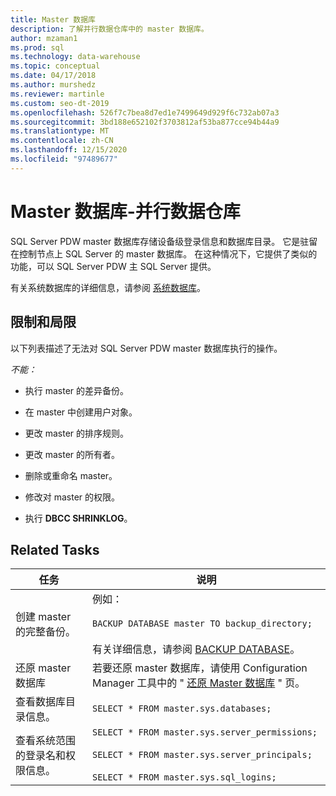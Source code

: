 ```yaml
---
title: Master 数据库
description: 了解并行数据仓库中的 master 数据库。
author: mzaman1
ms.prod: sql
ms.technology: data-warehouse
ms.topic: conceptual
ms.date: 04/17/2018
ms.author: murshedz
ms.reviewer: martinle
ms.custom: seo-dt-2019
ms.openlocfilehash: 526f7c7bea8d7ed1e7499649d929f6c732ab07a3
ms.sourcegitcommit: 3bd188e652102f3703812af53ba877cce94b44a9
ms.translationtype: MT
ms.contentlocale: zh-CN
ms.lasthandoff: 12/15/2020
ms.locfileid: "97489677"
---
```

# <a name="master-database---parallel-data-warehouse"></a>Master 数据库-并行数据仓库
SQL Server PDW master 数据库存储设备级登录信息和数据库目录。 它是驻留在控制节点上 SQL Server 的 master 数据库。 在这种情况下，它提供了类似的功能，可以 SQL Server PDW 主 SQL Server 提供。  
  
有关系统数据库的详细信息，请参阅 [系统数据库](system-databases.md)。  
  
## <a name="limitations-and-restrictions"></a>限制和局限  
以下列表描述了无法对 SQL Server PDW master 数据库执行的操作。  
  
*不能：*  
  
-   执行 master 的差异备份。  
  
-   在 master 中创建用户对象。  
  
-   更改 master 的排序规则。  
  
-   更改 master 的所有者。  
  
-   删除或重命名 master。  
  
-   修改对 master 的权限。  
  
-   执行 **DBCC SHRINKLOG**。  
  
## <a name="related-tasks"></a>Related Tasks  
  
|任务|说明|  
|--------|---------------|  
|创建 master 的完整备份。|例如：<br /><br />`BACKUP DATABASE master TO backup_directory;`<br /><br />有关详细信息，请参阅 [BACKUP DATABASE](../t-sql/statements/backup-transact-sql.md?view=aps-pdw-2016&preserve-view=true)。|  
|还原 master 数据库|若要还原 master 数据库，请使用 Configuration Manager 工具中的 " [还原 Master 数据库](restore-the-master-database.md) " 页。|  
|查看数据库目录信息。|`SELECT * FROM master.sys.databases;`|  
|查看系统范围的登录名和权限信息。|`SELECT * FROM master.sys.server_permissions;`<br /><br />`SELECT * FROM master.sys.server_principals;`<br /><br />`SELECT * FROM master.sys.sql_logins;`|  
  
<!-- MISSING LINKS 
## See Also  
[Common Metadata Query Examples &#40;SQL Server PDW&#41;](../sqlpdw/common-metadata-query-examples-sql-server-pdw.md)  
-->
